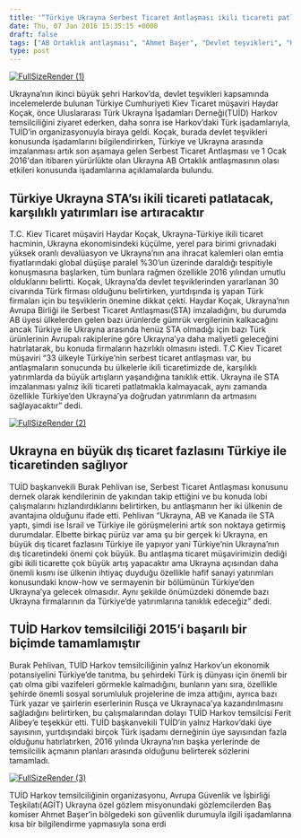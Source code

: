 ```yaml
---
title: '“Türkiye Ukrayna Serbest Ticaret Antlaşması ikili ticareti patlatacak”'
date: Thu, 07 Jan 2016 15:35:15 +0000
draft: false
tags: ["AB Ortaklık antlaşması", "Ahmet Başer", "Devlet teşvikleri", "Harkov", "Harkov temsilciliği", "Haydar Koçak", "Kiev Ticaret Müşaviri", "Müsiad Ukrayna", "Nurettiin Topçuoğlu", "Serbest Ticaret Antlaşması", "TUİD (Türk Ukrayna İşadamları Derneği)"]
type: post
---
```


[![FullSizeRender (1)](http://burakpehlivan.org/wp-content/uploads/2016/01/FullSizeRender-1.jpg)](http://burakpehlivan.org/wp-content/uploads/2016/01/FullSizeRender-1.jpg)

Ukrayna’nın ikinci büyük şehri Harkov’da, devlet teşvikleri kapsamında incelemelerde bulunan Türkiye Cumhuriyeti Kiev Ticaret müşaviri Haydar Koçak, önce Uluslararası Türk Ukrayna İşadamları Derneği(TUİD) Harkov temsilciliğini ziyaret ederken, daha sonra ise Harkov’daki Türk işadamlarıyla, TUİD’in organizasyonuyla biraya geldi. Koçak, burada devlet teşvikleri konusunda işadamlarını bilgilendirirken, Türkiye ve Ukrayna arasında imzalanması artık son aşamaya gelen Serbest Ticaret Antlaşması ve 1 Ocak 2016'dan itibaren yürürlükte olan Ukrayna AB Ortaklık antlaşmasının olası etkileri konusunda işadamlarına açıklamalarda bulundu.


Türkiye Ukrayna STA’sı ikili ticareti patlatacak, karşılıklı yatırımları ise artıracaktır
-----------------------------------------------------------------------------------------


T.C. Kiev Ticaret müşaviri Haydar Koçak, Ukrayna-Türkiye ikili ticaret hacminin, Ukrayna ekonomisindeki küçülme, yerel para birimi grivnadaki yüksek oranlı devalüasyon ve Ukrayna’nın ana ihracat kalemleri olan emtia fiyatlarındaki global düşüşe paralel %30’un üzerinde daraldığı tespitiyle konuşmasına başlarken, tüm bunlara rağmen özellikle 2016 yılından umutlu olduklarını belirtti. Koçak, Ukrayna’da devlet teşviklerinden yararlanan 30 civarında Türk firması olduğunu belirtirken, yurtdışında iş yapan Türk firmaları için bu teşviklerin önemine dikkat çekti. Haydar Koçak, Ukrayna’nın Avrupa Birliği ile Serbest Ticaret Antlaşması(STA) imzaladığını, bu durumda AB üyesi ülkelerden gelen bazı ürünlerde gümrük vergilerinin kalkacağını ancak Türkiye ile Ukrayna arasında henüz STA olmadığı için bazı Türk ürünlerinin Avrupalı rakiplerine göre Ukrayna’ya daha maliyetli geleceğini hatırlatarak, bu konuda firmaların hazırlıklı olmasını istedi. T.C Kiev Ticaret müşaviri “33 ülkeyle Türkiye’nin serbest ticaret antlaşması var, bu antlaşmaların sonucunda bu ülkelerle ikili ticaretimizde de, karşılıklı yatırımlarda da büyük artışların yaşandığına tanıklık ettik. Ukrayna ile STA imzalanması yalnız ikili ticareti patlatmakla kalmayacak, aynı zamanda özellikle Türkiye’den Ukrayna’ya doğrudan yatırımların da artmasını sağlayacaktır” dedi.

[![FullSizeRender (2)](http://burakpehlivan.org/wp-content/uploads/2016/01/FullSizeRender-2.jpg)](http://burakpehlivan.org/wp-content/uploads/2016/01/FullSizeRender-2.jpg)


Ukrayna en büyük dış ticaret fazlasını Türkiye ile ticaretinden sağlıyor
------------------------------------------------------------------------


TUİD başkanvekili Burak Pehlivan ise, Serbest Ticaret Antlaşması konusunu dernek olarak kendilerinin de yakından takip ettiğini ve bu konuda lobi çalışmalarını hızlandırdıklarını belirtirken, bu antlaşmanın her iki ülkenin de avantajına olduğunu ifade etti. Pehlivan “Ukrayna, AB ve Kanada ile STA yaptı, şimdi ise İsrail ve Türkiye ile görüşmelerini artık son noktaya getirmiş durumdalar. Elbette birkaç pürüz var ama şu bir gerçek ki Ukrayna, en büyük dış ticaret fazlasını Türkiye ile yapıyor yani Türkiye’nin Ukrayna’nın dış ticaretindeki önemi çok büyük. Bu antlaşma ticaret müşavirimizin dediği gibi ikili ticarette çok büyük artış yapacaktır ama Ukrayna açısından daha önemli kısmı ise ülkenin ihtiyaç duyduğu özellikle hafif sanayi yatırımları konusundaki know-how ve sermayenin bir bölümünün Türkiye’den Ukrayna’ya gelecek olmasıdır. Aynı şekilde önümüzdeki dönemde bazı Ukrayna firmalarının da Türkiye’de yatırımlarına tanıklık edeceğiz” dedi.


TUİD Harkov temsilciliği 2015’i başarılı bir biçimde tamamlamıştır
------------------------------------------------------------------


Burak Pehlivan, TUİD Harkov temsilciliğinin yalnız Harkov’un ekonomik potansiyelini Türkiye’de tanıtma, bu şehirdeki Türk iş dünyası için önemli bir çatı olma gibi vazifeleri görmekle kalmadığını, bunların yanı sıra, özellikle şehirde önemli sosyal sorumluluk projelerine de imza attığını, ayrıca bazı Türk yazar ve şairlerin eserlerinin Rusça ve Ukraynaca’ya kazandırılmasını sağladığını belirtirken, bu çalışmalarından dolayı TUİD Harkov temsilcisi Ferit Alibey’e teşekkür etti. TUİD başkanvekili TUİD’in yalnız Harkov’daki üye sayısının, yurtdışındaki birçok Türk işadamı derneğinin üye sayısından fazla olduğunu hatırlatırken, 2016 yılında Ukrayna’nın başka yerlerinde de temsilcilik açmanın planları arasında olduğunu belirterek sözlerini tamamladı.

[![FullSizeRender (3)](http://burakpehlivan.org/wp-content/uploads/2016/01/FullSizeRender-3.jpg)](http://burakpehlivan.org/wp-content/uploads/2016/01/FullSizeRender-3.jpg)

TUİD Harkov temsilciliğinin organizasyonu, Avrupa Güvenlik ve İşbirliği Teşkilatı(AGİT) Ukrayna özel gözlem misyonundaki gözlemcilerden Baş komiser Ahmet Başer’in bölgedeki son güvenlik durumuyla ilgili işadamlarına kısa bir bilgilendirme yapmasıyla sona erdi

